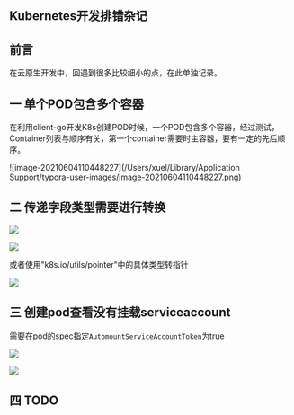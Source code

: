 ## Kubernetes开发排错杂记

## 前言

在云原生开发中，回遇到很多比较细小的点，在此单独记录。

## 一 单个POD包含多个容器

在利用client-go开发K8s创建POD时候，一个POD包含多个容器，经过测试，Container列表与顺序有关，第一个container需要时主容器，要有一定的先后顺序。

![image-20210604110448227](/Users/xuel/Library/Application Support/typora-user-images/image-20210604110448227.png)

## 二 传递字段类型需要进行转换

![](https://kaliarch-bucket-1251990360.cos.ap-beijing.myqcloud.com/blog_img/20210604110544.png)

![](https://kaliarch-bucket-1251990360.cos.ap-beijing.myqcloud.com/blog_img/20210604110557.png)



或者使用"k8s.io/utils/pointer"中的具体类型转指针

![](https://kaliarch-bucket-1251990360.cos.ap-beijing.myqcloud.com/blog_img/20210915122408.png)

## 三 创建pod查看没有挂载serviceaccount

需要在pod的spec指定`AutomountServiceAccountToken`为true

![](https://kaliarch-bucket-1251990360.cos.ap-beijing.myqcloud.com/blog_img/20210604110656.png)

![](https://kaliarch-bucket-1251990360.cos.ap-beijing.myqcloud.com/blog_img/20210604110727.png)

## 四 TODO

